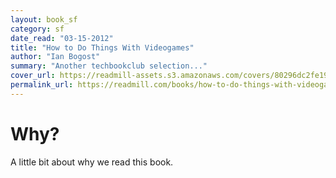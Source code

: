 ```yaml
---
layout: book_sf
category: sf
date_read: "03-15-2012"
title: "How to Do Things With Videogames"
author: "Ian Bogost"
summary: "Another techbookclub selection..."
cover_url: https://readmill-assets.s3.amazonaws.com/covers/80296dc2fe19ec9d1d584ad5ebe5aee3-original.png?1332521624
permalink_url: https://readmill.com/books/how-to-do-things-with-videogames
---
```


# Why?
A little bit about why we read this book.

